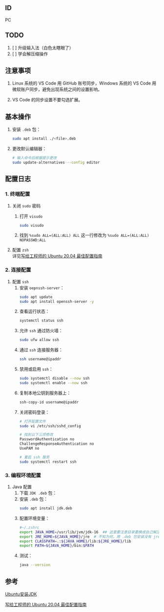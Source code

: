 ## ID

PC

## TODO

1. [ ] 升级输入法（白色太瞎眼了）  
2. [ ] 学会解压缩操作  

## 注意事项

1. Linux 系统的 VS Code 用 GitHub 账号同步，Windows 系统的 VS Code 用微软账户同步，避免出现系统之间的设置影响。  

2. VS Code 的同步设置不要勾选扩展。  

## 基本操作

1. 安装 `.deb` 包：  
    ```bash
    sudo apt install ./<file>.deb
    ```

2. 更改默认编辑器：  
    ```bash
    # 输入命令后根据提示更改
    sudo update-alternatives --config editor
    ```

## 配置日志

### 1. 终端配置

1. 关闭 `sudo` 密码  
    1. 打开 `visudo`
        ```bash
        sudo visudo
        ```
    2. 找到 `%sudo ALL=(ALL:ALL) ALL` 这一行修改为 `%sudo ALL=(ALL:ALL) NOPASSWD:ALL`

2. 配置 `zsh`  
    详见[写给工程师的 Ubuntu 20.04 最佳配置指南 ](https://juejin.cn/post/6844904149822210056#heading-1)

### 2. 连接配置

1. 配置 `ssh`  
    1. 安装 `oepnssh-server`：
        ```bash
        sudo apt update
        sudo apt install openssh-server -y
        ```
    2. 查看运行状态：
        ```bash
        systemctl status ssh
        ```
    3. 允许 `ssh` 通过防火墙：
        ```bash
        sudo ufw allow ssh
        ```
    4. 通过 `ssh` 连接服务器：
        ```bash
        ssh username@ipaddr
        ```
    5. 禁用或启用 `ssh`：
        ```bash
        sudo systemctl disable --now ssh
        sudo systemctl enable --now ssh
        ```
    6. 复制本地公钥到服务器上：
        ```bash
        ssh-copy-id username@ipaddr
        ```
    7. 关闭密码登录：
        ```bash
        # 打开配置文件
        sudo vi /etc/ssh/sshd_config
        ```
        ```bash
        # 找到以下三项修改
        PasswordAuthentication no
        ChallengeResponseAuthentication no
        UsePAM no
        ```
        ```bash
        # 重启 ssh 服务
        sudo systemctl restart ssh
        ```

### 3. 编程环境配置

1. Java 配置  
    1. 下载 `JDK .deb` 包：
    2. 安装 `.deb` 包：
        ```bash
        sudo apt install jdk.deb
        ```
    3. 配置环境变量：
        ```bash
        #~/.zshrc
        export JAVA_HOME=/usr/lib/jvm/jdk-16  ## 这里要注意目录要换成自己解压的jdk 目录
        export JRE_HOME=${JAVA_HOME}/jre  # 不知为何，用 .deb 包安装没有 jre/ 目录
        export CLASSPATH=.:${JAVA_HOME}/lib:${JRE_HOME}/lib  
        export PATH=${JAVA_HOME}/bin:$PATH
        ```
    4. 测试：
        ```bash
        java --version
        ```

## 参考
[Ubuntu安装JDK](https://developer.aliyun.com/article/704959)  

[写给工程师的 Ubuntu 20.04 最佳配置指南 ](https://juejin.cn/post/6844904149822210056#heading-1)